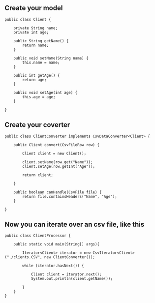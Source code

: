 ## Create your model

	public class Client {
	
		private String name;
		private int age;
		
		public String getName() {
			return name;
		}
		
		public void setName(String name) {
			this.name = name;
		}
		
		public int getAge() {
			return age;
		}
		
		public void setAge(int age) {
			this.age = age;
		}
			
	}

## Create your coverter

	public class ClientConverter implements CsvDataConverter<Client> {
	
		public Client convert(CsvFileRow row) {
			
			Client client = new Client();
				
			client.setName(row.get("Name"));
			client.setAge(row.getInt("Age"));
			
			return client;
			
		}
		
		public boolean canHandle(CsvFile file) {
			return file.containsHeaders("Name", "Age");
		}
	
	}

## Now you can iterate over an csv file, like this

	public class ClientProcessor {
		
		public static void main(String[] args){
			
			Iterator<Client> iterator = new CsvIterator<Client>("./clients.CSV", new ClientConverter());
			
			while (iterator.hasNext()) {
				
				Client client = iterator.next();
				System.out.println(client.getName());
				
			}
		}
	}



